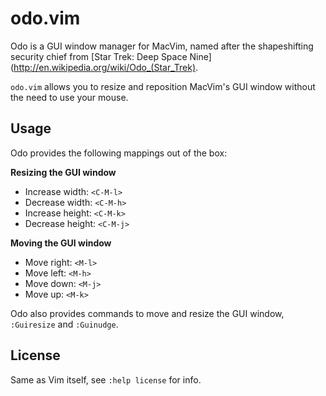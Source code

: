 # odo.vim

Odo is a GUI window manager for MacVim, named after the shapeshifting security
chief from [Star Trek: Deep Space Nine](http://en.wikipedia.org/wiki/Odo_(Star_Trek).

`odo.vim` allows you to resize and reposition MacVim's GUI window without the
need to use your mouse.

## Usage

Odo provides the following mappings out of the box:

**Resizing the GUI window**

* Increase width:  `<C-M-l>`
* Decrease width:  `<C-M-h>`
* Increase height: `<C-M-k>`
* Decrease height: `<C-M-j>`

**Moving the GUI window**

* Move right: `<M-l>`
* Move left:  `<M-h>`
* Move down:  `<M-j>`
* Move up:    `<M-k>`

Odo also provides commands to move and resize the GUI window, `:Guiresize` and
`:Guinudge`.

## License
Same as Vim itself, see `:help license` for info.
